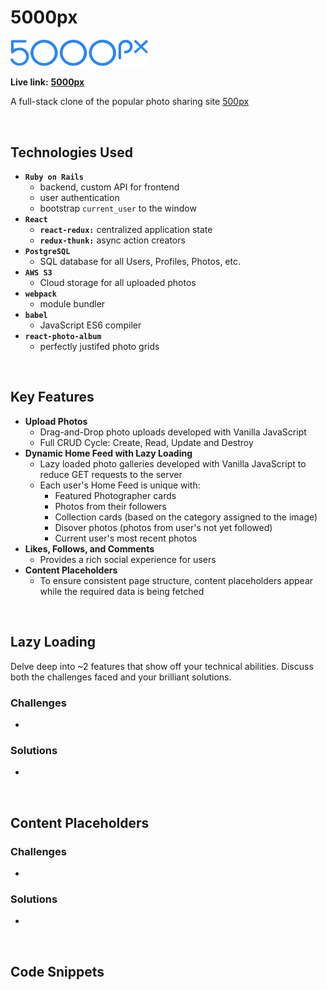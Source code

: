 # 5000px

<img src="app/assets/images/5000px-logo-blue-web.svg" width="220">

<br>

**Live link:** [**5000px**](https://my5000px.herokuapp.com/)

A full-stack clone of the popular photo sharing site [500px](https://500px.com/)

<br>

## Technologies Used

- **`Ruby on Rails`**
  - backend, custom API for frontend
  - user authentication
  - bootstrap `current_user` to the window
- **`React`** 
  - **`react-redux:`** centralized application state
  - **`redux-thunk:`** async action creators
- **`PostgreSQL`** 
  - SQL database for all Users, Profiles, Photos, etc.
- **`AWS S3`** 
  - Cloud storage for all uploaded photos
- **`webpack`**
  - module bundler
- **`babel`**
  - JavaScript ES6 compiler
- **`react-photo-album`**
  - perfectly justifed photo grids

<br>

## Key Features
- **Upload Photos**
  - Drag-and-Drop photo uploads developed with Vanilla JavaScript
  - Full CRUD Cycle: Create, Read, Update and Destroy
- **Dynamic Home Feed with Lazy Loading**
  - Lazy loaded photo galleries developed with Vanilla JavaScript to reduce GET requests to the server
  - Each user's Home Feed is unique with:
    - Featured Photographer cards
    - Photos from their followers
    - Collection cards (based on the category assigned to the image)
    - Disover photos (photos from user's not yet followed)
    - Current user's most recent photos
- **Likes, Follows, and Comments**
  - Provides a rich social experience for users
- **Content Placeholders**
  - To ensure consistent page structure, content placeholders appear while the required data is being fetched 

<br>

## Lazy Loading
Delve deep into ~2 features that show off your technical abilities. Discuss both the challenges faced and your brilliant solutions.
### Challenges
- 
### Solutions
-

<br>

## Content Placeholders

### Challenges
- 
### Solutions
- 

<br>


## Code Snippets
```javascript

```